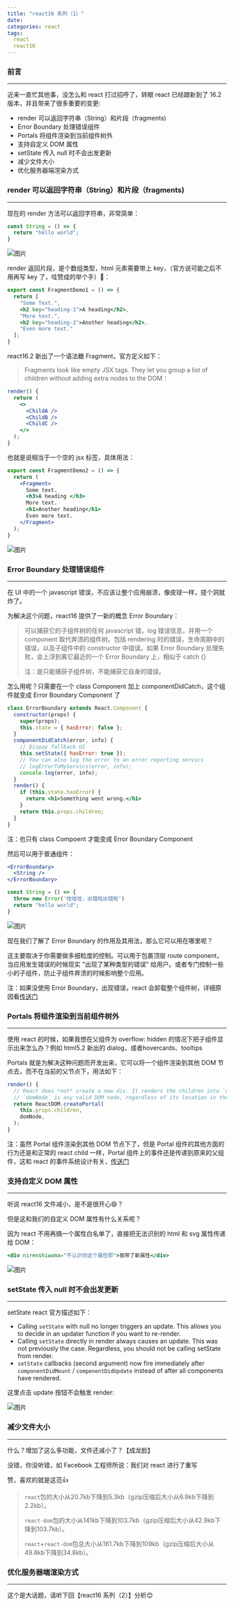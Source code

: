 ```yaml
---
title: "react16 系列（1）"
date: 
categories: react
tags: 
  react
  react16
---
```


### 前言

------

近来一直忙其他事，没怎么和 react 打过招呼了，转眼 react 已经跟新到了 16.2 版本，并且带来了很多重要的变更:

<!-- more -->

* render 可以返回字符串（String）和片段（fragments)
* Error Boundary 处理错误组件
* Portals 将组件渲染到当前组件树外
* 支持自定义 DOM 属性
* setState 传入 null 时不会出发更新
* 减少文件大小
* 优化服务器端渲染方式



### render 可以返回字符串（String）和片段（fragments)

------

现在的 render 方法可以返回字符串，非常简单：

```jsx
const String = () => {
  return "hello world";
}
```

![图片](https://ws2.sinaimg.cn/large/006tKfTcly1fnxip7ozvqj30ui0a8q5d.jpg)

render 返回片段，是个数组类型，html 元素需要带上 key，（官方说可能之后不用再写 key 了，哇赞成的举个手）👋：

```jsx
export const FragmentDemo1 = () => {
  return [
    "Some Text.",
    <h2 key="heading-1">A heading</h2>,
    "More text.",
    <h2 key="heading-2">Another heading</h2>,
    "Even more text."
  ];
}
```

react16.2 新出了一个语法糖 Fragment，官方定义如下：

> Fragments look like empty JSX tags. They let you group a list of children without adding extra nodes to the DOM：

```jsx
render() {
  return (
    <>
      <ChildA />
      <ChildB />
      <ChildC />
    </>
  );
}
```

也就是说相当于一个空的 jsx 标签，具体用法：

```jsx
export const FragmentDemo2 = () => {
  return (
    <Fragment>
      Some text.
      <h3>A heading </h3>
      More text.
      <h1>Another heading</h1>
      Even more text.
    </Fragment>
  );
}
```

![图片](https://ws1.sinaimg.cn/large/006tKfTcly1fnxiwggv1hj30zk0i8n1r.jpg)



### Error Boundary 处理错误组件

------

在 UI 中的一个 javascript 错误，不应该让整个应用崩溃，像皮球一样，搓个洞就炸了。

为解决这个问题，react16 提供了一新的概念 Error Boundary：

> 可以捕获它的子组件树的任何 javascript 错，log 错误信息，并用一个 component 取代奔溃的组件树。包括 rendering 时的错误，生命周期中的错误，以及子组件中的 constructor 中错误。如果  Error Boundary 处理失败，会上浮到离它最近的一个 Error Boundary 上，相似于 catch {}
>
> 注：是只能捕获子组件树，不能捕获它自身的错误。

怎么用呢？只需要在一个 class Component 加上 componentDidCatch，这个组件就变成 Error Boundary Component 了

```jsx
class ErrorBoundary extends React.Component {
  constructor(props) {
    super(props);
    this.state = { hasError: false };
  }
  componentDidCatch(error, info) {
    // Dispay fallback UI
    this.setState({ hasError: true });
    // You can also log the error to an error reporting servics
    // logErrorToMyServics(error, info);
    console.log(error, info);
  }
  render() {
    if (this.state.hasError) {
      return <h1>Something went wrong.</h1>
    }
    return this.props.children;
  }
}
```

注：也只有 class Compoent 才能变成 Error Boundary Component

然后可以用于普通组件：

```jsx
<ErrorBoundary>
  <String />
</ErrorBoundary>
```

```jsx
const String = () => {
  throw new Error('哇哇哇，出错啦出错啦')
  return "hello world";
}
```

![图片](https://ws3.sinaimg.cn/large/006tKfTcly1fnxlwcb6jtj314a0d6n13.jpg)

现在我们了解了 Error Boundary 的作用及其用法，那么它可以用在哪里呢？

这主要取决于你需要做多细粒度的控制。可以用于包裹顶层 route component，当应用发生错误的时候现实 "出现了某种类型的错误" 给用户。或者专门控制一些小的子组件，防止子组件奔溃的时候影响整个应用。

注：如果没使用 Error Boundary，出现错误，react 会卸载整个组件树，详细原因看[传送门](https://reactjs.org/blog/2017/07/26/error-handling-in-react-16.html)



### Portals 将组件渲染到当前组件树外

------

使用 react 的时候，如果我想在父组件为 overflow: hidden 的情况下把子组件显示出来怎么办？例如 html5.2 新出的 dialog，或者hovercards、tooltips

Portals 就是为解决这种问题而开发出来，它可以将一个组件渲染到其他 DOM 节点去，而不在当前的父节点下，用法如下：

```jsx
render() {
  // React does *not* create a new div. It renders the children into `domNode`.
  // `domNode` is any valid DOM node, regardless of its location in the DOM.
  return ReactDOM.createPortal(
    this.props.children,
    domNode,
  );
}
```

注：虽然 Portal 组件渲染到其他 DOM 节点下了，但是 Portal 组件的其他方面的行为还是和正常的 react child 一样，Portal 组件上的事件还是传递到原来的父组件，这和 react 的事件系统设计有关，[传送门](https://reactjs.org/docs/portals.html)



### 支持自定义 DOM 属性

------

听说 react16 文件减小，是不是很开心😄？

但是这和我们的自定义 DOM 属性有什么关系呢？

因为 react 不用再搞一个属性白名单了，直接把无法识别的 html 和 svg 属性传递给 DOM：

```jsx
<div nirenshiwoma="不认识你这个属性耶">我带了新属性</div>
```

![图片](https://ws1.sinaimg.cn/large/006tKfTcly1fnxp1g0m4lj30la01cdg6.jpg)



### setState 传入 null 时不会出发更新

------

setState react 官方描述如下：

- Calling `setState` with null no longer triggers an update. This allows you to decide in an updater function if you want to re-render.
- Calling `setState` directly in render always causes an update. This was not previously the case. Regardless, you should not be calling setState from render.
- `setState` callbacks (second argument) now fire immediately after `componentDidMount` / `componentDidUpdate` instead of after all components have rendered.

这里点击 update 按钮不会触发 render:

![图片](https://ws3.sinaimg.cn/large/006tKfTcly1fnxphwax6mj31kw0s2469.jpg)



### 减少文件大小

------

什么？增加了这么多功能，文件还减小了？【成龙脸】

没错，你没听错，如 Facebook 工程师所说：我们对 react 进行了重写

赞，喜欢的就是这范👍

> `react`包的大小从20.7kb下降到5.3kb（gzip压缩后大小从6.9kb下降到2.2kb）。
>
> `react-dom`包的大小从141kb下降到103.7kb（gzip压缩后大小从42.9kb下降到103.7kb）。
>
> `react`+`react-dom`包总大小从161.7kb下降到109kb（gzip压缩后大小从49.8kb下降到34.8kb）。



### 优化服务器端渲染方式

------

这个是大话题，请听下回【react16 系列（2）】分析😊